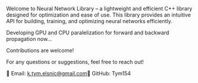 Welcome to Neural Network Library – a lightweight and efficient C++ library designed for optimization and ease of use.
This library provides an intuitive API for building, training, and optimizing neural networks efficiently.

Developing GPU and CPU paralelization for forward and backward propagation now...


Contributions are welcome!


For any questions or suggestions, feel free to reach out!

📧 Email: k.tym.elsnic@gmail.com📌 
GitHub: Tym154

